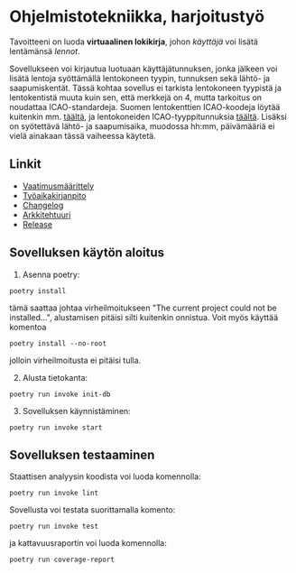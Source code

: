 # Ohjelmistotekniikka, harjoitustyö

Tavoitteeni on luoda **virtuaalinen lokikirja**, johon *käyttäjä* voi lisätä lentämänsä *lennot*.

Sovellukseen voi kirjautua luotuaan käyttäjätunnuksen, jonka jälkeen voi lisätä lentoja syöttämällä lentokoneen tyypin, tunnuksen sekä lähtö- ja saapumiskentät. Tässä kohtaa sovellus ei tarkista lentokoneen tyypistä ja lentokentistä muuta kuin sen, että merkkejä on 4, mutta tarkoitus on noudattaa ICAO-standardeja. Suomen lentokenttien ICAO-koodeja löytää kuitenkin mm. [täältä](https://fi.wikipedia.org/wiki/Suomen_lentoasemat_ja_-paikat), ja lentokoneiden ICAO-tyyppitunnuksia [täältä](https://en.wikipedia.org/wiki/List_of_aircraft_type_designators). Lisäksi on syötettävä lähtö- ja saapumisaika, muodossa hh:mm, päivämääriä ei vielä ainakaan tässä vaiheessa käytetä.

## Linkit

- [Vaatimusmäärittely](./dokumentaatio/vaatimusmaarittely.md)
- [Työaikakirjanpito](./dokumentaatio/tuntikirjanpito.md)
- [Changelog](./dokumentaatio/changelog.md)
- [Arkkitehtuuri](./dokumentaatio/arkkitehtuuri.md)
- [Release](https://github.com/ilmari21/ot-harjoitustyo/releases/tag/viikko5)

## Sovelluksen käytön aloitus

1. Asenna poetry:

```
poetry install
```
tämä saattaa johtaa virheilmoitukseen "The current project could not be installed...", alustamisen pitäisi silti kuitenkin onnistua. Voit myös käyttää komentoa
```
poetry install --no-root
```
jolloin virheilmoitusta ei pitäisi tulla.

2. Alusta tietokanta:

```
poetry run invoke init-db
```

3. Sovelluksen käynnistäminen:

```
poetry run invoke start
```

## Sovelluksen testaaminen

Staattisen analyysin koodista voi luoda komennolla:

```
poetry run invoke lint
```

Sovellusta voi testata suorittamalla komento:

```
poetry run invoke test
```

ja kattavuusraportin voi luoda komennolla:

```
poetry run coverage-report
```
